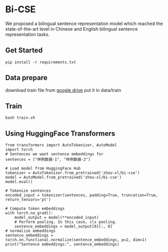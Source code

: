 # Bi-CSE

We proposed a bilingual sentence representation model which reached the state-of-the-art level in Chinese and English bilingual sentence representation tasks.

## Get Started

```
pip install -r requirements.txt
```

## Data prepare

download train file from  [google drive](https://drive.google.com/file/d/1pVdMAMd5VDQLPVuHeg-nyVrn6pxoEwEc/view?usp=sharing)
put it in data/train

## Train

```
bash train.sh
```

## Using HuggingFace Transformers

```
from transformers import AutoTokenizer, AutoModel
import torch
# Sentences we want sentence embeddings for
sentences = ["样例数据-1", "样例数据-2"]

# Load model from HuggingFace Hub
tokenizer = AutoTokenizer.from_pretrained('zhou-xl/bi-cse')
model = AutoModel.from_pretrained('zhou-xl/bi-cse')
model.eval()

# Tokenize sentences
encoded_input = tokenizer(sentences, padding=True, truncation=True, return_tensors='pt')

# Compute token embeddings
with torch.no_grad():
    model_output = model(**encoded_input)
    # Perform pooling. In this case, cls pooling.
    sentence_embeddings = model_output[0][:, 0]
# normalize embeddings
sentence_embeddings = torch.nn.functional.normalize(sentence_embeddings, p=2, dim=1)
print("Sentence embeddings:", sentence_embeddings)
```
